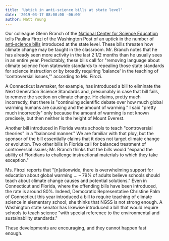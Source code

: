 ```yaml
---
title: 'Uptick in anti-science bills at state level'
date: '2019-03-17 08:00:00 -06:00'
author: Matt Young
---
```

Our colleague Glenn Branch of the <a href="https://ncse.com/">National Center for Science Education</a> tells Paulina  Firozi of the Washington Post of an uptick in the number of <a href="https://www.washingtonpost.com/news/powerpost/paloma/the-energy-202/2019/03/11/the-energy-202-a-wave-of-state-bills-could-threaten-science-and-climate-education/5c8569bc1b326b2d177d603f/">anti-science bills</a> introduced at the state level. These bills threaten how climate change may be taught in the classroom. Mr. Branch notes that he has already seen more activity in the last 2 1/2 months than he usually sees in an entire year. Predictably, these bills call for "removing language about climate science from statewide standards to repealing those state standards for science instruction or by broadly requiring 'balance' in the teaching of 'controversial issues,'" according to Ms. Firozi.

A Connecticut lawmaker, for example, has introduced a bill to eliminate the Next Generation Science Standards and, presumably in case that bill fails, to remove the section on climate change. He claims, pretty much incorrectly, that there is "continuing scientific debate over how much global warming humans are causing and the amount of warming." I said "pretty much incorrectly" only because the amount of warming is not known precisely, but then neither is the height of Mount Everest.

Another bill introduced in Florida wants schools to teach "controversial theories" in a "balanced manner." We are familiar with that ploy, but the sponsor of the bill essentially claims that it does not target climate change or evolution. Two other bills in Florida call for balanced treatment of controversial issues; Mr. Branch thinks that the bills would "expand the ability of Floridians to challenge instructional materials to which they take exception."

Ms. Firozi reports that "[n]ationwide, there is overwhelming support for education about global warming ... – 79% of adults believe schools should teach about climate change causes and potential solutions." Even in Connecticut and Florida, where the offending bills have been introduced, the rate is around 80%. Indeed, Democratic Representative Christine Palm of Connecticut this year introduced a bill to require teaching of climate science in elementary school; she thinks that NGSS is not strong enough. A Washington state senator has likewise introduced a bill that would require schools to teach science "with special reference to the environmental and sustainability standards."

These developments are encouraging, and they cannot happen fast enough.

